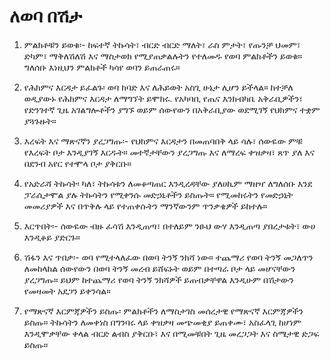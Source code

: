 # ለወባ በሽታ

1. ምልክቶቹን ይወቁ፡- ከፍተኛ ትኩሳት፣ ብርድ ብርድ ማለት፣ ራስ ምታት፣ የጡንቻ ህመም፣ ድካም፣ ማቅለሽለሽ እና ማስታወክ የሚያጠቃልሉትን የተለመዱ የወባ ምልክቶችን ይወቁ። ግለሰቡ እነዚህን ምልክቶች ካሳየ ወባን ይጠራጠሩ።

2. የሕክምና እርዳታ ይፈልጉ፡ ወባ ከባድ እና ለሕይወት አስጊ ሁኔታ ሊሆን ይችላል። ከተቻለ ወዲያውኑ የሕክምና እርዳታ ለማግኘት ይሞክሩ. የአካባቢ የጤና እንክብካቤ አቅራቢዎችን፣ የድንገተኛ ጊዜ አገልግሎቶችን ያግኙ ወይም ሰውየውን በአቅራቢያው ወደሚገኝ የህክምና ተቋም ያጓጉዙት።

3. እረፍት እና ማጽናኛን ያረጋግጡ፡- የህክምና እርዳታን በመጠባበቅ ላይ ሳሉ፣ ሰውዬው ምቹ የእረፍት ቦታ እንዲያገኝ እርዱት። መተኛታቸውን ያረጋግጡ እና ለማረፍ ቀዝቃዛ፣ ጸጥ ያለ እና በደንብ አየር የተሞላ ቦታ ያቅርቡ።

4. የአድራሻ ትኩሳት፡ ካለ፣ ትኩሳቱን ለመቆጣጠር እንዲረዳቸው ያለሀኪም ማዘዣ ለግለሰቡ እንደ  ፓራሲታሞል ያሉ ትኩሳትን የሚቀንሱ መድኃኒቶችን ይስጡት። የሚመከሩትን የመድኃኒት መመሪያዎች እና በጥቅሉ ላይ የተጠቀሱትን ማንኛውንም ጥንቃቄዎች ይከተሉ።

5. እርጥበት፡- ሰውዬው ብዙ ፈሳሽ እንዲጠጣ፣ በተለይም ንፁህ ውሃ እንዲጠጣ ያበረታቱት፣ ውሀ እንዲቆይ ያድርጉ።
6. ሽፋን እና ጥበቃ፡- ወባ የሚተላለፈው በወባ ትንኝ ንክሻ ነው። ተጨማሪ የወባ ትንኝ መጋለጥን ለመከላከል ሰውየውን በወባ ትንኝ መረብ ይሸፍኑት ወይም በተጣራ ቦታ ላይ መሆናቸውን ያረጋግጡ። ይህም ከተጨማሪ የወባ ትንኝ ንክሻዎች ይጠብቃቸዋል እንዲሁም በሽታውን የመዛመት አደጋን ይቀንሳል።
7. የማጽናኛ እርምጃዎችን ይስጡ፡ ምልክቶችን ለማስታገስ መሰረታዊ የማጽናኛ እርምጃዎችን ይስጡ። ትኩሳትን ለመቀነስ በግንባሩ ላይ ቀዝቃዛ መጭመቂያ ይጠቀሙ፣ አስፈላጊ ከሆነም እንዲሞቃቸው ቀላል ብርድ ልብስ ያቅርቡ፣ እና በሚመቹበት ጊዜ መረጋጋት እና ስሜታዊ ድጋፍ ይስጡ።
